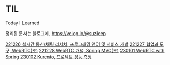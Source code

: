 # TIL

Today I Learned

정리된 문서는 블로그에,
https://velog.io/@suzieep

[221226 실시간 통신/채팅 리서치, 프로그래밍 언어 및 서비스 개발](https://github.com/suzieep/TIL/blob/main/221226.md)
[221227 협업과 도구, WebRTC(초)](https://github.com/suzieep/TIL/blob/main/221227.md)
[221228 WebRTC 개념, Spring MVC(초)](https://github.com/suzieep/TIL/blob/main/221228.md)
[230101 WebRTC with Spring](https://github.com/suzieep/TIL/blob/main/230101.md)
[230102 Kurento, 프로젝트 성능 측정](https://github.com/suzieep/TIL/blob/main/230102.md)

